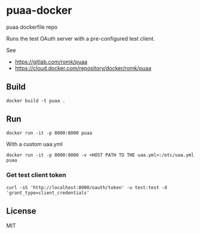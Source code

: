 # puaa-docker
puaa dockerfile repo

Runs the test OAuth server with a pre-configured test client.

See
  - https://gitlab.com/romk/puaa
  - https://cloud.docker.com/repository/docker/romk/puaa


## Build
```
docker build -t puaa .
```

## Run
```
docker run -it -p 8000:8000 puaa
```

With a custom uaa.yml
```
docker run -it -p 8000:8000 -v <HOST PATH TO THE uaa.yml>:/etc/uaa.yml puaa
```

### Get test client token
```
curl -sS 'http://localhost:8000/oauth/token' -u test:test -d 'grant_type=client_credentials'
```

## License
MIT
